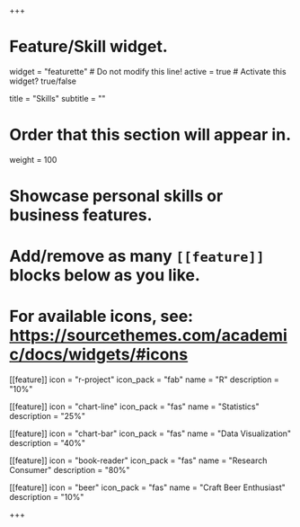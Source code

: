 +++
# Feature/Skill widget.
widget = "featurette"  # Do not modify this line!
active = true  # Activate this widget? true/false

title = "Skills"
subtitle = ""

# Order that this section will appear in.
weight = 100

# Showcase personal skills or business features.
# 
# Add/remove as many `[[feature]]` blocks below as you like.
# 
# For available icons, see: https://sourcethemes.com/academic/docs/widgets/#icons

[[feature]]
  icon = "r-project"
  icon_pack = "fab"
  name = "R"
  description = "10%"
  
[[feature]]
  icon = "chart-line"
  icon_pack = "fas"
  name = "Statistics"
  description = "25%"    
  
[[feature]]
  icon = "chart-bar"
  icon_pack = "fas"
  name = "Data Visualization"
  description = "40%"  
  
[[feature]]
  icon = "book-reader"
  icon_pack = "fas"
  name = "Research Consumer"
  description = "80%"  
  
[[feature]]
  icon = "beer"
  icon_pack = "fas"
  name = "Craft Beer Enthusiast"
  description = "10%"

+++
